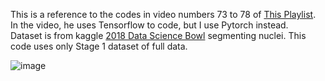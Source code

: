 This is a reference to the codes in video numbers 73 to 78 of [This Playlist](https://www.youtube.com/playlist?list=PLZsOBAyNTZwbR08R959iCvYT3qzhxvGOE).  
In the video, he uses Tensorflow to code, but I use Pytorch instead.  
Dataset is from kaggle [2018 Data Science Bowl](https://www.kaggle.com/competitions/data-science-bowl-2018/overview) segmenting nuclei.
This code uses only Stage 1 dataset of full data.  

![image](https://github.com/RK-IM/ML-contents/assets/94027045/2a7e7062-244a-489b-9b72-15f22d2111d5)
